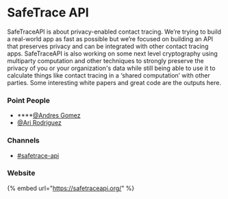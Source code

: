 # SafeTrace API

SafeTraceAPI is about privacy-enabled contact tracing. We’re trying to build a real-world app as fast as possible but we’re focused on building an API that preserves privacy and can be integrated with other contact tracing apps. SafeTraceAPI is also working on some next level cryptography using multiparty computation and other techniques to strongly preserve the privacy of you or your organization's data while still being able to use it to calculate things like contact tracing in a ‘shared computation’ with other parties. Some interesting white papers and great code are the outputs here.

### **Point People**

* \*\*\*\*[@Andres Gomez](https://mutualaidworld.slack.com/team/U01001CB3CJ)
* [@Ari Rodriguez](https://mutualaidworld.slack.com/team/U010FJZCM46)

### **Channels**

* [\#safetrace-api](https://mutualaidworld.slack.com/archives/C010CTEAJJ1)

###  **Website**

{% embed url="https://safetraceapi.org/" %}





